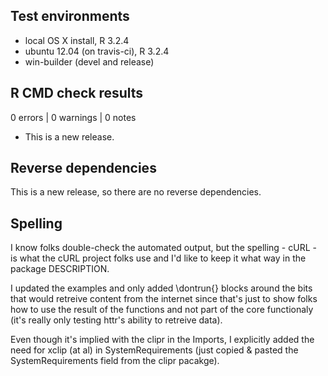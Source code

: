## Test environments
* local OS X install, R 3.2.4
* ubuntu 12.04 (on travis-ci), R 3.2.4
* win-builder (devel and release)

## R CMD check results

0 errors | 0 warnings | 0 notes

* This is a new release.

## Reverse dependencies

This is a new release, so there are no reverse dependencies.

## Spelling

I know folks double-check the automated output, but
the spelling - cURL - is what the cURL project folks
use and I'd like to keep it what way in the package
DESCRIPTION. 

I updated the examples and only added \dontrun{} blocks
around the bits that would retreive content from the internet
since that's just to show folks how to use the result of 
the functions and not part of the core functionaly
(it's really only testing httr's ability to retreive data).

Even though it's implied with the clipr in the Imports, I
explicitly added the need for xclip (at al) in SystemRequirements
(just copied & pasted the SystemRequirements field from the 
clipr pacakge).
